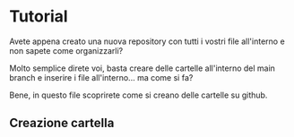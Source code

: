 # Tutorial
Avete appena creato una nuova repository con tutti i vostri file all'interno e non sapete come organizzarli?

Molto semplice direte voi, basta creare delle cartelle all'interno del main branch e inserire i file all'interno... ma come si fa?

Bene, in questo file scoprirete come si creano delle cartelle su github.

## Creazione cartella
